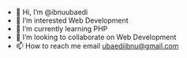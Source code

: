 - 👋 Hi, I’m @ibnuubaedi
- 👀 I’m interested Web Development
- 🌱 I’m currently learning PHP
- 💞️ I’m looking to collaborate on Web Development
- 📫 How to reach me email ubaediibnu@gmail.com

<!---
ibnuubaedi/ibnuubaedi is a ✨ special ✨ repository because its `README.md` (this file) appears on your GitHub profile.
You can click the Preview link to take a look at your changes.
--->
